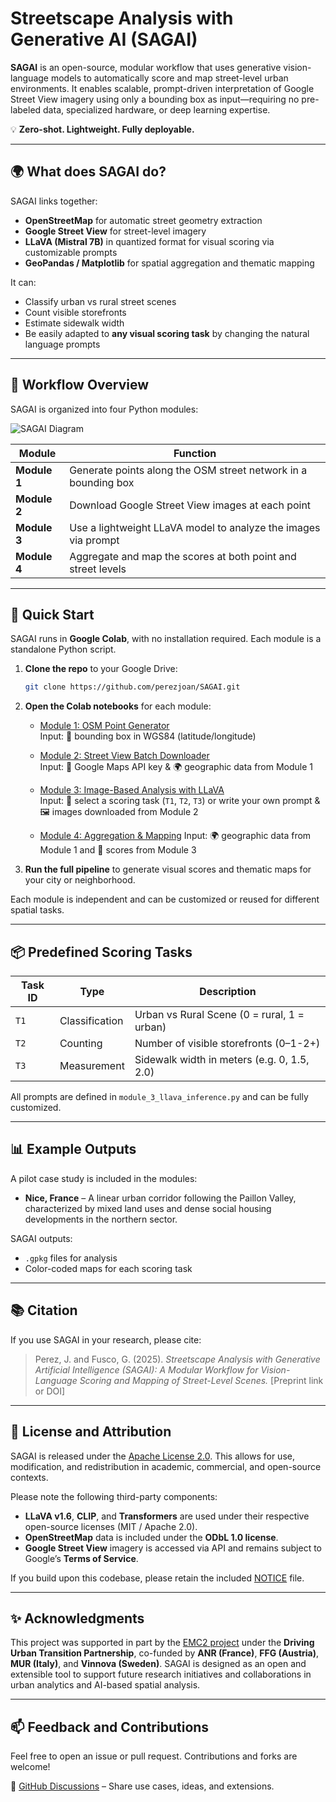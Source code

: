 # Streetscape Analysis with Generative AI (SAGAI)

**SAGAI** is an open-source, modular workflow that uses generative vision-language models to automatically score and map street-level urban environments. It enables scalable, prompt-driven interpretation of Google Street View imagery using only a bounding box as input—requiring no pre-labeled data, specialized hardware, or deep learning expertise.

💡 **Zero-shot. Lightweight. Fully deployable.**

---

## 🌍 What does SAGAI do?

SAGAI links together:
- **OpenStreetMap** for automatic street geometry extraction  
- **Google Street View** for street-level imagery  
- **LLaVA (Mistral 7B)** in quantized format for visual scoring via customizable prompts  
- **GeoPandas / Matplotlib** for spatial aggregation and thematic mapping  

It can:
- Classify urban vs rural street scenes
- Count visible storefronts
- Estimate sidewalk width
- Be easily adapted to **any visual scoring task** by changing the natural language prompts

---

## 🧭 Workflow Overview

SAGAI is organized into four Python modules:

![SAGAI Diagram](https://github.com/perezjoan/SAGAI/blob/images/sagai%20diagram.png)

| Module | Function |
|--------|----------|
| **Module 1** | Generate points along the OSM street network in a bounding box |
| **Module 2** | Download Google Street View images at each point |
| **Module 3** | Use a lightweight LLaVA model to analyze the images via prompt |
| **Module 4** | Aggregate and map the scores at both point and street levels |

---

## 🚀 Quick Start

SAGAI runs in **Google Colab**, with no installation required. Each module is a standalone Python script.

1. **Clone the repo** to your Google Drive:
   ```bash
   git clone https://github.com/perezjoan/SAGAI.git
   ```

2. **Open the Colab notebooks** for each module:

   - [Module 1: OSM Point Generator](https://colab.research.google.com/drive/your-notebook-id-1)  
     Input: 📍 bounding box in WGS84 (latitude/longitude)

   - [Module 2: Street View Batch Downloader](https://colab.research.google.com/drive/your-notebook-id-2)  
     Input: 🔑 Google Maps API key & 🌍 geographic data from Module 1

   - [Module 3: Image-Based Analysis with LLaVA](https://colab.research.google.com/drive/your-notebook-id-3)  
     Input:  🧠 select a scoring task (`T1`, `T2`, `T3`) or write your own prompt & 🖼️ images downloaded from Module 2

   - [Module 4: Aggregation & Mapping](https://colab.research.google.com/drive/your-notebook-id-4)
     Input: 🌍 geographic data from Module 1 and 📃 scores from Module 3
3. **Run the full pipeline** to generate visual scores and thematic maps for your city or neighborhood.

Each module is independent and can be customized or reused for different spatial tasks.


---

## 📦 Predefined Scoring Tasks

| Task ID | Type         | Description                                   |
|---------|--------------|-----------------------------------------------|
| `T1`    | Classification | Urban vs Rural Scene (0 = rural, 1 = urban)   |
| `T2`    | Counting      | Number of visible storefronts (0–1-2+)         |
| `T3`    | Measurement   | Sidewalk width in meters (e.g. 0, 1.5, 2.0)    |

All prompts are defined in `module_3_llava_inference.py` and can be fully customized.

---

## 📊 Example Outputs

A pilot case study is included in the modules:
- **Nice, France** – A linear urban corridor following the Paillon Valley, characterized by mixed land uses and dense social housing developments in the northern sector.

SAGAI outputs:
- `.gpkg` files for analysis
- Color-coded maps for each scoring task

---

## 📚 Citation

If you use SAGAI in your research, please cite:

> Perez, J. and Fusco, G. (2025). *Streetscape Analysis with Generative Artificial Intelligence (SAGAI): A Modular Workflow for Vision-Language Scoring and Mapping of Street-Level Scenes.* [Preprint link or DOI]

---

## 🪪 License and Attribution

SAGAI is released under the [Apache License 2.0](LICENSE). This allows for use, modification, and redistribution in academic, commercial, and open-source contexts.

Please note the following third-party components:

- **LLaVA v1.6**, **CLIP**, and **Transformers** are used under their respective open-source licenses (MIT / Apache 2.0).
- **OpenStreetMap** data is included under the **ODbL 1.0 license**.
- **Google Street View** imagery is accessed via API and remains subject to Google’s **Terms of Service**.

If you build upon this codebase, please retain the included [NOTICE](NOTICE) file.

---

## ✨ Acknowledgments

This project was supported in part by the [EMC2 project](https://emc2-dut.org/) under the **Driving Urban Transition Partnership**, co-funded by **ANR (France)**, **FFG (Austria)**, **MUR (Italy)**, and **Vinnova (Sweden)**. SAGAI is designed as an open and extensible tool to support future research initiatives and collaborations in urban analytics and AI-based spatial analysis.

---

## 📫 Feedback and Contributions

Feel free to open an issue or pull request. Contributions and forks are welcome!

🔗 [GitHub Discussions](https://github.com/perezjoan/SAGAI/discussions) – Share use cases, ideas, and extensions.

